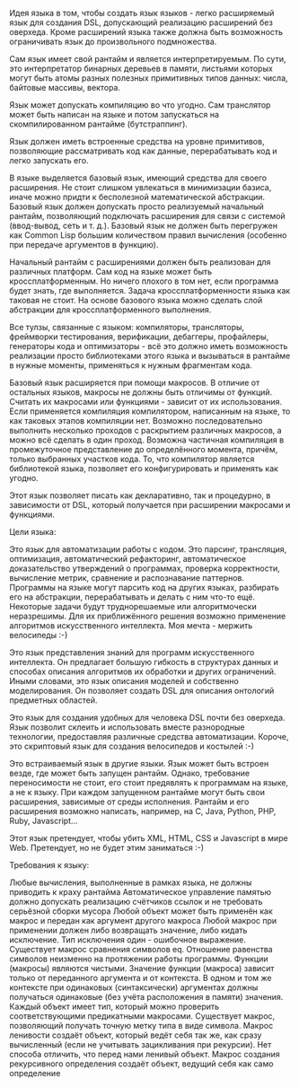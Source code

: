Идея языка в том, чтобы создать язык языков - легко расширяемый язык для создания DSL, допускающий реализацию расширений без оверхеда. Кроме расширений языка также должна быть возможность ограничивать язык до произвольного подмножества.

Сам язык имеет свой рантайм и является интерпретируемым. По сути, это интерпретатор бинарных деревьев в памяти, листьями которых могут быть атомы разных полезных примитивных типов данных: числа, байтовые массивы, вектора.

Язык может допускать компиляцию во что угодно. Сам транслятор может быть написан на языке и потом запускаться на скомпилированном рантайме (бутстраппинг).

Язык должен иметь встроенные средства на уровне примитивов, позволяющие рассматривать код как данные, перерабатывать код и легко запускать его.

В языке выделяется базовый язык, имеющий средства для своего расширения. Не стоит слишком увлекаться в минимизации базиса, иначе можно придти к бесполезной математической абстракции. Базовый язык должен допускать просто реализуемый начальный рантайм, позволяющий подключать расширения для связи с системой (ввод-вывод, сеть и т. д.). Базовый язык не должен быть перегружен как Common Lisp большим количеством правил вычисления (особенно при передаче аргументов в функцию).

Начальный рантайм с расширениями должен быть реализован для различных платформ. Сам код на языке может быть кроссплатформенным. Но ничего плохого в том нет, если программа будет знать, где выполняется. Задача кроссплатформенности языка как таковая не стоит. На основе базового языка можно сделать слой абстракции для кроссплатформенного выполнения.

Все тулзы, связанные с языком: компиляторы, трансляторы, фреймворки тестирования, верификации, дебаггеры, профайлеры, генераторы кода и оптимизаторы - всё это должно иметь возможность реализации просто библиотеками этого языка и вызываться в рантайме в нужные моменты, применяться к нужным фрагментам кода.

Базовый язык расширяется при помощи макросов. В отличие от остальных языков, макросы не должны быть отличимы от функций. Считать их макросами или функциями - зависит от их использования. Если применяется компиляция компилятором, написанным на языке, то как таковых этапов компиляции нет. Возможно последовательно выполнить несколько проходов с раскрытием различных макросов, а можно всё сделать в один проход. Возможна частичная компиляция в промежуточное представление до определённого момента, причём, только выбранных участков кода. То, что компилятор является библиотекой языка, позволяет его конфигурировать и применять как угодно.

Этот язык позволяет писать как декларативно, так и процедурно, в зависимости от DSL, который получается при расширении макросами и функциями.



Цели языка:

Это язык для автоматизации работы с кодом. Это парсинг, трансляция, оптимизация, автоматический рефакторинг, автоматическое доказательство утверждений о программах, проверка корректности, вычисление метрик, сравнение и распознавание паттернов. Программы на языке могут парсить код на других языках, разбирать его на абстракции, перерабатывать и делать с ним что-то ещё. Некоторые задачи будут труднорешаемые или алгоритмочески неразрешимы. Для их приближённого решения возможно применение алгоритмов искусственного интеллекта. Моя мечта - мержить велосипеды :-)

Это язык представления знаний для программ искусственного интеллекта. Он предлагает большую гибкость в структурах данных и способах описания алгоритмов их обработки и других ограничений. Иными словами, это язык описания моделей и собственно моделирования. Он позволяет создать DSL для описания онтологий предметных областей.

Это язык для создания удобных для человека DSL почти без оверхеда. Язык позволит склеить и использовать вместе разнородные технологии, предоставляя различные средства автоматизации. Короче, это скриптовый язык для создания велосипедов и костылей :-)

Это встраиваемый язык в другие языки. Язык может быть встроен везде, где может быть запущен рантайм. Однако, требование переносимости не стоит, его стоит предявлять к программам на языке, а не к языку. При каждом запущенном рантайме могут быть свои расширения, зависимые от среды исполнения. Рантайм и его расширения возможно написать, например, на C, Java, Python, PHP, Ruby, Javascript...

Этот язык претендует, чтобы убить XML, HTML, CSS и Javascript в мире Web. Претендует, но не будет этим заниматься :-)


Требования к языку:

Любые вычисления, выполненные в рамках языка, не должны приводить к краху рантайма
Автоматическое управление памятью должно допускать реализацию счётчиков ссылок и не требовать серьёзной сборки мусора
Любой объект может быть применён как макрос и передан как аргумент другого макроса
Любой макрос при применении должен либо возвращать значение, либо кидать исключение. Тип исключения один - ошибочное выражение.
Существует макрос сравнения символов eq. Отношение равенства символов неизменно на протяжении работы программы.
Функции (макросы) являются чистыми. Значение функции (макроса) зависит только от переданного аргумента и от контекста. В одном и том же контексте при одинаковых (синтаксически) аргументах должны получаться одинаковые (без учёта расположения в памяти) значения.
Каждый объект имеет тип, который можно проверить соответствующими предикатными макросами. Существует макрос, позволяющий получать точную метку типа в виде символа.
Макрос ленивости создаёт объект, который ведёт себя так же, как сразу вычисленный (если не учитывать зацикливания при рекурсии). Нет способа отличить, что перед нами ленивый объект.
Макрос создания рекурсивного определения создаёт объект, ведущий себя как само определение


